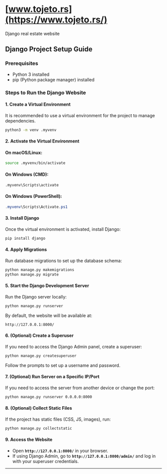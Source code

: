# [www.tojeto.rs](https://www.tojeto.rs/)
Django real estate website


## Django Project Setup Guide

### Prerequisites
- Python 3 installed
- pip (Python package manager) installed

### Steps to Run the Django Website

#### 1. Create a Virtual Environment
It is recommended to use a virtual environment for the project to manage dependencies.
```bash
python3 -m venv .myvenv
```

#### 2. Activate the Virtual Environment
#### On macOS/Linux:
```bash
source .myvenv/bin/activate
```
#### On Windows (CMD):
```cmd
.myvenv\Scripts\activate
```
#### On Windows (PowerShell):
```powershell
.myvenv\Scripts\Activate.ps1
```

#### 3. Install Django
Once the virtual environment is activated, install Django:
```bash
pip install django
```

#### 4. Apply Migrations
Run database migrations to set up the database schema:
```bash
python manage.py makemigrations
python manage.py migrate
```

#### 5. Start the Django Development Server
Run the Django server locally:
```bash
python manage.py runserver
```
By default, the website will be available at:
```
http://127.0.0.1:8000/
```

#### 6. (Optional) Create a Superuser
If you need to access the Django Admin panel, create a superuser:
```bash
python manage.py createsuperuser
```
Follow the prompts to set up a username and password.

#### 7. (Optional) Run Server on a Specific IP/Port
If you need to access the server from another device or change the port:
```bash
python manage.py runserver 0.0.0.0:8000
```

#### 8. (Optional) Collect Static Files
If the project has static files (CSS, JS, images), run:
```bash
python manage.py collectstatic
```

#### 9. Access the Website
- Open **`http://127.0.0.1:8000/`** in your browser.
- If using Django Admin, go to **`http://127.0.0.1:8000/admin/`** and log in with your superuser credentials.

---
